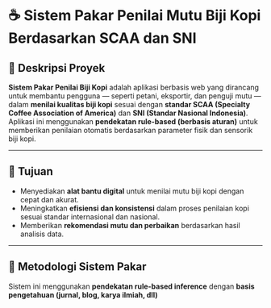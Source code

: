 # ☕ Sistem Pakar Penilai Mutu Biji Kopi Berdasarkan SCAA dan SNI

## 📘 Deskripsi Proyek
**Sistem Pakar Penilai Biji Kopi** adalah aplikasi berbasis web yang dirancang untuk membantu pengguna — seperti petani, eksportir, dan penguji mutu — dalam **menilai kualitas biji kopi** sesuai dengan **standar SCAA (Specialty Coffee Association of America)** dan **SNI (Standar Nasional Indonesia)**.  
Aplikasi ini menggunakan **pendekatan rule-based (berbasis aturan)** untuk memberikan penilaian otomatis berdasarkan parameter fisik dan sensorik biji kopi.

---

## 🎯 Tujuan
- Menyediakan **alat bantu digital** untuk menilai mutu biji kopi dengan cepat dan akurat.  
- Meningkatkan **efisiensi dan konsistensi** dalam proses penilaian kopi sesuai standar internasional dan nasional.  
- Memberikan **rekomendasi mutu dan perbaikan** berdasarkan hasil analisis data.

---

## 🧠 Metodologi Sistem Pakar
Sistem ini menggunakan **pendekatan rule-based inference** dengan **basis pengetahuan (jurnal, blog, karya ilmiah, dll)**

